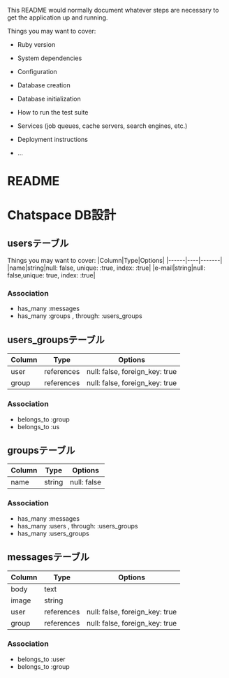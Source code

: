 
This README would normally document whatever steps are necessary to get the
application up and running.

Things you may want to cover:

* Ruby version

* System dependencies

* Configuration

* Database creation

* Database initialization

* How to run the test suite

* Services (job queues, cache servers, search engines, etc.)

* Deployment instructions

* ...


# README
# Chatspace DB設計

## usersテーブル

Things you may want to cover:
|Column|Type|Options|
|------|----|-------|
|name|string|null: false, unique: :true, index: :true|
|e-mail|string|null: false,unique: true, index: :true|

### Association
- has_many :messages
- has_many :groups , through: :users_groups


## users_groupsテーブル

|Column|Type|Options|
|------|----|-------|
|user|references|null: false, foreign_key: true|
|group|references|null: false, foreign_key: true|

### Association
- belongs_to :group
- belongs_to :us

## groupsテーブル

|Column|Type|Options|
|------|----|-------|
|name|string|null: false|

### Association
- has_many :messages 
- has_many :users , through: :users_groups
- has_many :users_groups


## messagesテーブル

|Column|Type|Options|
|------|----|-------|
|body|text||
|image|string||
|user|references|null: false, foreign_key: true|
|group|references|null: false, foreign_key: true|

### Association
- belongs_to :user
- belongs_to :group


